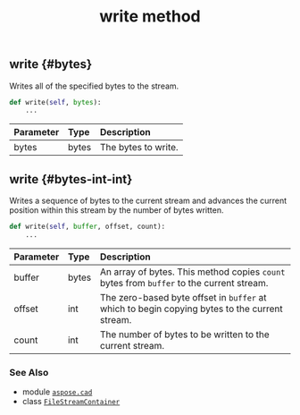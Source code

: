 ﻿---
title: write method
second_title: Aspose.CAD for Python via .NET API References
description: 
type: docs
weight: 110
url: /python-net/aspose.cad/filestreamcontainer/write/
is_root: false
---

## write {#bytes}

Writes all of the specified bytes to the stream.



```python
def write(self, bytes):
    ...
```


| Parameter | Type | Description |
| :- | :- | :- |
| bytes | bytes | The bytes to write. |


## write {#bytes-int-int}

Writes a sequence of bytes to the current stream and advances the current position within this stream by the number of bytes written.



```python
def write(self, buffer, offset, count):
    ...
```


| Parameter | Type | Description |
| :- | :- | :- |
| buffer | bytes | An array of bytes. This method copies `count` bytes from `buffer` to the current stream. |
| offset | int | The zero-based byte offset in `buffer` at which to begin copying bytes to the current stream. |
| count | int | The number of bytes to be written to the current stream. |



### See Also
* module [`aspose.cad`](../../)
* class [`FileStreamContainer`](/cad/python-net/aspose.cad/filestreamcontainer)
